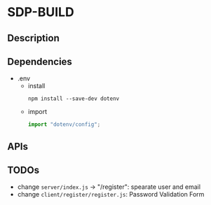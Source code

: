 # SDP-BUILD

## Description

## Dependencies

- .env
    - install
        ```
        npm install --save-dev dotenv
        ```
    - import
        ```javascript
        import "dotenv/config";
        ```

## APIs

## TODOs

- change `server/index.js` -> "/register": spearate user and email
- change `client/register/register.js`: Password Validation Form
